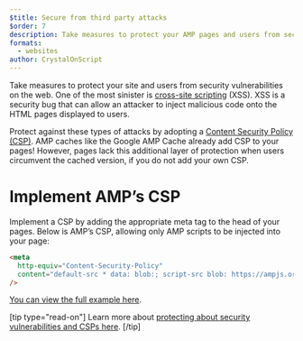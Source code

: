 ```yaml
---
$title: Secure from third party attacks
$order: 7
description: Take measures to protect your AMP pages and users from security vulnerabilities on the web
formats:
  - websites
author: CrystalOnScript
---
```


Take measures to protect your site and users from security vulnerabilities on the web. One of the most sinister is [cross-site scripting](https://www.google.com/about/appsecurity/learning/xss/) (XSS). XSS is a security bug that can allow an attacker to inject malicious code onto the HTML pages displayed to users.

Protect against these types of attacks by adopting a [Content Security Policy (CSP)](https://csp.withgoogle.com/docs/index.html). AMP caches like the Google AMP Cache already add CSP to your pages! However, pages lack this additional layer of protection when users circumvent the cached version, if you do not add your own CSP.

# Implement AMP’s CSP

Implement a CSP by adding the appropriate meta tag to the head of your pages. Below is AMP’s CSP, allowing only AMP scripts to be injected into your page:

```html
<meta
  http-equiv="Content-Security-Policy"
  content="default-src * data: blob:; script-src blob: https://ampjs.org/v0.js https://ampjs.org/v0/ https://ampjs.org/viewer/ https://ampjs.org/rtv/; object-src 'none'; style-src 'unsafe-inline' https://ampjs.org/rtv/ https://cdn.materialdesignicons.com https://cloud.typography.com https://fast.fonts.net https://fonts.googleapis.com https://maxcdn.bootstrapcdn.com https://p.typekit.net https://use.fontawesome.com https://use.typekit.net; report-uri https://csp-collector.appspot.com/csp/amp"
/>
```

[You can view the full example here](https://github.com/ampproject/amphtml/blob/main/examples/csp.amp.html).

[tip type="read-on"]
Learn more about [protecting about security vulnerabilities and CSPs here](https://developer.mozilla.org/en-US/docs/Web/HTTP/CSP).
[/tip]

